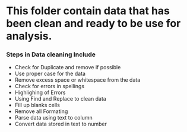 # This folder contain data that has been clean and ready to be use for analysis.
### Steps in Data cleaning Include
- Check for Duplicate and remove if possible
- Use proper case for the data
- Remove excess space or whitespace from the data
- Check for errors in spellings
- Highlighing of Errors
- Using Find and Replace to clean data
- Fill up blanks cells
- Remove all Formating
- Parse data using text to column
- Convert data stored in text to number
